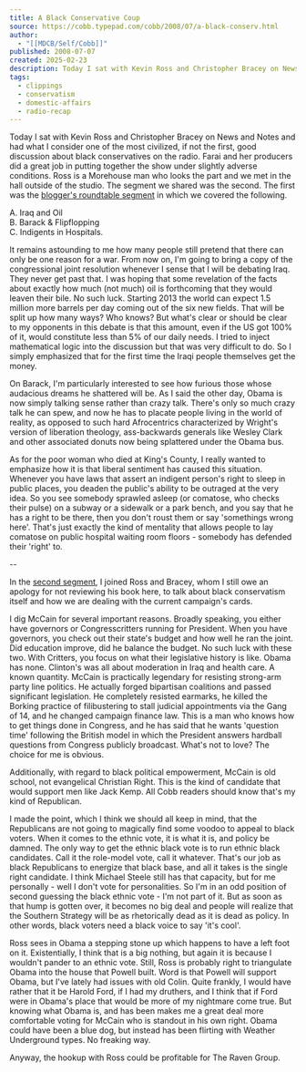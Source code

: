 ```yaml
---
title: A Black Conservative Coup
source: https://cobb.typepad.com/cobb/2008/07/a-black-conserv.html
author:
  - "[[MDCB/Self/Cobb]]"
published: 2008-07-07
created: 2025-02-23
description: Today I sat with Kevin Ross and Christopher Bracey on News and Notes and had what I consider one of the most civilized, if not the first, good discussion about black conservatives on the radio. Farai and her producers did...
tags:
  - clippings
  - conservatism
  - domestic-affairs
  - radio-recap
---
```

Today I sat with Kevin Ross and Christopher Bracey on News and Notes and had what I consider one of the most civilized, if not the first, good discussion about black conservatives on the radio. Farai and her producers did a great job in putting together the show under slightly adverse conditions. Ross is a Morehouse man who looks the part and we met in the hall outside of the studio. The segment we shared was the second. The first was the [blogger's roundtable segment](http://www.npr.org/templates/story/story.php?storyId=92286991) in which we covered the following.

A. Iraq and Oil  
B. Barack & Flipflopping  
C. Indigents in Hospitals.

It remains astounding to me how many people still pretend that there can only be one reason for a war. From now on, I'm going to bring a copy of the congressional joint resolution whenever I sense that I will be debating Iraq. They never get past that. I was hoping that some revelation of the facts about exactly how much (not much) oil is forthcoming that they would leaven their bile. No such luck. Starting 2013 the world can expect 1.5 million more barrels per day coming out of the six new fields. That will be split up how many ways? Who knows? But what's clear or should be clear to my opponents in this debate is that this amount, even if the US got 100% of it, would constitute less than 5% of our daily needs. I tried to inject mathematical logic into the discussion but that was very difficult to do. So I simply emphasized that for the first time the Iraqi people themselves get the money.

On Barack, I'm particularly interested to see how furious those whose audacious dreams he shattered will be. As I said the other day, Obama is now simply talking sense rather than crazy talk. There's only so much crazy talk he can spew, and now he has to placate people living in the world of reality, as opposed to such hard Afrocentrics characterized by Wright's version of liberation theology, ass-backwards generals like Wesley Clark and other associated donuts now being splattered under the Obama bus.

As for the poor woman who died at King's County, I really wanted to emphasize how it is that liberal sentiment has caused this situation. Whenever you have laws that assert an indigent person's right to sleep in public places, you deaden the public's ability to be outraged at the very idea. So you see somebody sprawled asleep (or comatose, who checks their pulse) on a subway or a sidewalk or a park bench, and you say that he has a right to be there, then you don't roust them or say 'somethings wrong here'. That's just exactly the kind of mentality that allows people to lay comatose on public hospital waiting room floors - somebody has defended their 'right' to.

\--

In the [second segment](http://www.npr.org/templates/story/story.php?storyId=92286994), I joined Ross and Bracey, whom I still owe an apology for not reviewing his book here, to talk about black conservatism itself and how we are dealing with the current campaign's cards.

I dig McCain for several important reasons. Broadly speaking, you either have governors or Congresscritters running for President. When you have governors, you check out their state's budget and how well he ran the joint. Did education improve, did he balance the budget. No such luck with these two. With Critters, you focus on what their legislative history is like. Obama has none. Clinton's was all about moderation in Iraq and health care. A known quantity. McCain is practically legendary for resisting strong-arm party line politics. He actually forged bipartisan coalitions and passed significant legislation. He completely resisted earmarks, he killed the Borking practice of filibustering to stall judicial appointments via the Gang of 14, and he changed campaign finance law. This is a man who knows how to get things done in Congress, and he has said that he wants 'question time' following the British model in which the President answers hardball questions from Congress publicly broadcast. What's not to love? The choice for me is obvious.

Additionally, with regard to black political empowerment, McCain is old school, not evangelical Christian Right. This is the kind of candidate that would support men like Jack Kemp. All Cobb readers should know that's my kind of Republican.

I made the point, which I think we should all keep in mind, that the Republicans are not going to magically find some voodoo to appeal to black voters. When it comes to the ethnic vote, it is what it is, and policy be damned. The only way to get the ethnic black vote is to run ethnic black candidates. Call it the role-model vote, call it whatever. That's our job as black Republicans to energize that black base, and all it takes is the single right candidate. I think Michael Steele still has that capacity, but for me personally - well I don't vote for personalities. So I'm in an odd position of second guessing the black ethnic vote - I'm not part of it. But as soon as that hump is gotten over, it becomes no big deal and people will realize that the Southern Strategy will be as rhetorically dead as it is dead as policy. In other words, black voters need a black voice to say 'it's cool'.

Ross sees in Obama a stepping stone up which happens to have a left foot on it. Existentially, I think that is a big nothing, but again it is because I wouldn't pander to an ethnic vote. Still, Ross is probably right to triangulate Obama into the house that Powell built. Word is that Powell will support Obama, but I've lately had issues with old Colin. Quite frankly, I would have rather that it be Harold Ford, if I had my druthers, and I think that if Ford were in Obama's place that would be more of my nightmare come true. But knowing what Obama is, and has been makes me a great deal more comfortable voting for McCain who is standout in his own right. Obama could have been a blue dog, but instead has been flirting with Weather Underground types. No freaking way.

Anyway, the hookup with Ross could be profitable for The Raven Group.